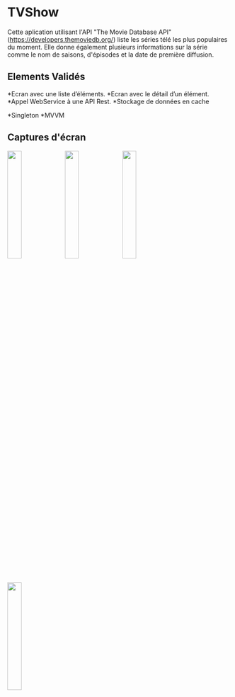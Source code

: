 # TVShow

Cette aplication utilisant l'API "The Movie Database API" (https://developers.themoviedb.org/) liste les 
séries télé les plus populaires du moment. Elle donne également plusieurs informations sur la série comme le nom de saisons, d'épisodes et la date de première diffusion.

## Elements Validés

*Ecran avec une liste d’éléments.
*Ecran avec le détail d’un élément.
*Appel WebService à une API Rest.
*Stockage de données en cache

*Singleton
*MVVM


## Captures d'écran

<img src="https://user-images.githubusercontent.com/83860606/120116701-ae119400-c189-11eb-9e63-830f93e53896.png" width="25%" height="25%">

<img src="https://user-images.githubusercontent.com/83860606/120116725-caadcc00-c189-11eb-9899-a04dff9c377d.png" width="25%" height="25%">

<img src="https://user-images.githubusercontent.com/83860606/120116727-ce415300-c189-11eb-810f-be1c8f926dc2.png" width="25%" height="25%">

<img src="https://user-images.githubusercontent.com/83860606/120116729-d00b1680-c189-11eb-947b-b1987925f761.png" width="25%" height="25%">


